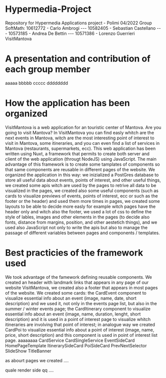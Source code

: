 # Hypermedia-Project

 Repository for Hypermedia Applications project - Polimi 04/2022
 Group SoftMath: 10612772 - Carlo Ambrogi --- 10582405 - Sebastian Castellano --- 10573185 - Andrea De Bettin --- 10571386 - Lorenzo Guerrieri
 VisitMantova

# A presentation and contribution of each group member

aaaaa bbbbb ccccc dddddddd

# How the application has been organized

VisitMantova is a web application for an touristic center of Mantova. Are you going to visit Mantova? In VisitMantova you can find easly whitch are the next events in Mantova, witch are the most interesting point of interest to visit in Mantova, some itineraries, and you can even find a list of services in Mantova (restaurants, supermarkets, ecc).
This web application has been written using Nuxt, a framework that permits to create both server and client of the web application (througt NodeJS) using JavaScript. The main advantage of this framework is to create some tamplates of components so that same components are reusable in different pages of the website.
We organized the application in this way: we inizialized a PostGres database to store all useful data about events, points of interest, and other useful things, we created some apis witch are used by the pages to retrive all data to be visualized in the pages, we created also some useful components (such as cards to visualize previews of events, points of interest, ecc or such as the footer or the header) and used them more times in pages, we created some layouts to be able to decide more easly for example witch pages have the header only and witch also the footer, we used a lot of css to define the style of lables, images and other elements in the pages (to decide also fonts, distance from margins, position, and other aestetich things), and we used also JavaScript not only to write the apis but also to manage the passage of different variables between pages and components / templates.

# Best practicies of the framework used

We took advantage of the famework defining reusable components. We created an header with landmark links that appears in any page of our website VisitMantova, we created also a footer that appears in most pages of the website.
We created some cards: the CardEvent component to visualize essential info about an event (image, name, date, short description) and we used it, not only in the events page list, but also in the summer / winter events page; the CardItinerary component to visualize essential info about an event (image, name, duration, lenght, short description) and it is used in a point of interest page to visualize whitch itineraries are involving that point of interest; in analogue way we created CardPoi to visualize essential info about a point of interest (image, name, price, short description) and this component is used in point of interest list page.  aaaaaaaa CardService CardSingleService EventSideCard HomePageTemplate ItinerarySideCard PoiSideCard PrevNextSelector SlideShow TitleBanner

as abourt pages we created ....

quale render side qq ....

